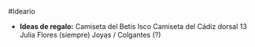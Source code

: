 #Ideario 

- **Ideas de regalo:**
	Camiseta del Betis Isco
	Camiseta del Cádiz dorsal 13 Julia
	Flores (siempre)
	Joyas / Colgantes (?)